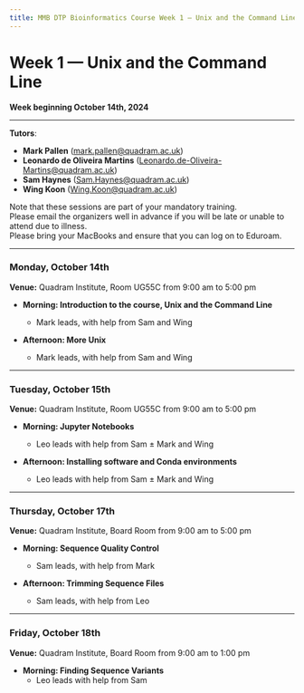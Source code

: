 ```yaml
---
title: MMB DTP Bioinformatics Course Week 1 — Unix and the Command Line
---
```


# Week 1 — Unix and the Command Line

**Week beginning October 14th, 2024**

---

**Tutors**:

- **Mark Pallen** ([mark.pallen@quadram.ac.uk](mailto:mark.pallen@quadram.ac.uk))
- **Leonardo de Oliveira Martins** ([Leonardo.de-Oliveira-Martins@quadram.ac.uk](Leonardo.de-Oliveira-Martins@quadram.ac.uk))
- **Sam Haynes** ([Sam.Haynes@quadram.ac.uk](Sam.Haynes@quadram.ac.uk))
- **Wing Koon** ([Wing.Koon@quadram.ac.uk](Wing.Koon@quadram.ac.uk))


Note that these sessions are part of your mandatory training.  
Please email the organizers well in advance if you will be late or unable to attend due to illness.  
Please bring your MacBooks and ensure that you can log on to Eduroam.

---

### Monday, October 14th

**Venue:** Quadram Institute, Room UG55C from 9:00 am to 5:00 pm 

- **Morning: Introduction to the course, Unix and the Command Line** 
  - Mark leads, with help from Sam and Wing

- **Afternoon: More Unix** 
  - Mark leads, with help from Sam and Wing

---

### Tuesday, October 15th

**Venue:** Quadram Institute, Room UG55C from 9:00 am to 5:00 pm


- **Morning: Jupyter Notebooks**
  - Leo leads with help from Sam ± Mark and Wing

- **Afternoon: Installing software and Conda environments**
  - Leo leads with help from Sam ± Mark and Wing

---

### Thursday, October 17th

**Venue:** Quadram Institute, Board Room from 9:00 am to 5:00 pm

- **Morning: Sequence Quality Control**
  - Sam leads, with help from Mark

- **Afternoon: Trimming Sequence Files**
  - Sam leads, with help from Leo

---

### Friday, October 18th

**Venue:** Quadram Institute, Board Room from 9:00 am to 1:00 pm


- **Morning: Finding Sequence Variants**
  - Leo leads with help from Sam

